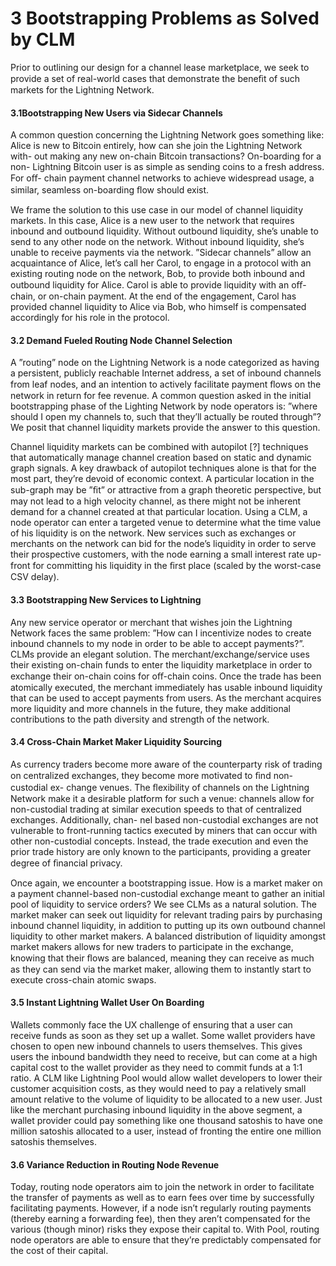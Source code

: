 # 3 Bootstrapping Problems as Solved by CLM

Prior to outlining our design for a channel lease marketplace, we seek to provide a set of real-world cases that demonstrate the beneﬁt of such markets for the Lightning Network.

#### 3.1Bootstrapping New Users via Sidecar Channels

A common question concerning the Lightning Network goes something like: Alice is new to Bitcoin entirely, how can she join the Lightning Network with- out making any new on-chain Bitcoin transactions? On-boarding for a non- Lightning Bitcoin user is as simple as sending coins to a fresh address. For oﬀ- chain payment channel networks to achieve widespread usage, a similar, seamless on-boarding ﬂow should exist.

We frame the solution to this use case in our model of channel liquidity markets. In this case, Alice is a new user to the network that requires inbound and outbound liquidity. Without outbound liquidity, she’s unable to send to any other node on the network. Without inbound liquidity, she’s unable to receive payments via the network. ”Sidecar channels” allow an acquaintance of Alice, let’s call her Carol, to engage in a protocol with an existing routing node on the network, Bob, to provide both inbound and outbound liquidity for Alice. Carol is able to provide liquidity with an oﬀ-chain, or on-chain payment. At the end of the engagement, Carol has provided channel liquidity to Alice via Bob, who himself is compensated accordingly for his role in the protocol.

#### 3.2 Demand Fueled Routing Node Channel Selection

A ”routing” node on the Lightning Network is a node categorized as having a persistent, publicly reachable Internet address, a set of inbound channels from leaf nodes, and an intention to actively facilitate payment ﬂows on the network in return for fee revenue. A common question asked in the initial bootstrapping phase of the Lighting Network by node operators is:  ”where should I open  my channels to, such that they’ll actually be routed through”? We posit that channel liquidity markets provide the answer to this question.

Channel liquidity markets can be combined with autopilot [?] techniques that automatically manage channel creation based on static and dynamic graph signals. A key drawback of autopilot techniques alone is that for the most part, they’re devoid of economic context. A particular location in the sub-graph may be ”ﬁt” or attractive from a graph theoretic perspective,  but may not lead to   a high velocity channel, as there might not be inherent demand for a channel created at that particular location.  Using a CLM, a node operator can enter    a targeted venue to determine what the time value of his liquidity is on the network. New services such as exchanges or merchants on the network can bid for the node’s liquidity in order to serve their prospective customers, with the node earning a small interest rate up-front for committing his liquidity in the ﬁrst place (scaled by the worst-case CSV delay).

#### 3.3 Bootstrapping New Services to Lightning

Any new service operator or merchant that wishes join the Lightning Network faces the same problem: ”How can I incentivize nodes to create inbound channels to my node in order to be able to accept payments?”. CLMs provide an elegant solution. The merchant/exchange/service uses their existing on-chain funds to enter the liquidity marketplace in order to exchange their on-chain coins for oﬀ-chain coins. Once the trade has been atomically executed, the merchant immediately has usable inbound liquidity that can be used to accept payments from users. As the merchant acquires more liquidity and more channels in the future, they make additional contributions to the path diversity and strength of the network.

#### 3.4 Cross-Chain Market Maker Liquidity Sourcing

As currency traders become more aware of the counterparty risk of trading on centralized exchanges, they become more motivated to ﬁnd non-custodial ex- change venues. The ﬂexibility of channels on the Lightning Network make it a desirable platform for such a venue: channels allow for non-custodial trading at similar execution speeds to that of centralized exchanges. Additionally, chan- nel based non-custodial exchanges are not vulnerable to front-running tactics executed by miners that can occur with other non-custodial concepts. Instead, the trade execution and even the prior trade history are only known to the participants, providing a greater degree of ﬁnancial privacy.

Once again, we encounter a bootstrapping issue. How is a market maker on a payment channel-based non-custodial exchange meant to gather an initial pool of liquidity to service orders? We see CLMs as a natural solution. The market maker can seek out liquidity for relevant trading pairs by purchasing inbound channel liquidity, in addition to putting up its own outbound channel liquidity to other market makers. A balanced distribution of liquidity amongst market makers allows for new traders to participate in the exchange, knowing that their ﬂows are balanced, meaning they can receive as much as they can send via the market maker, allowing them to instantly start to execute cross-chain atomic swaps.

#### 3.5 Instant Lightning Wallet User On Boarding

Wallets commonly face the UX challenge of ensuring that a user can receive funds as soon as they set up a wallet. Some wallet providers have chosen to open new inbound channels to users themselves. This gives users the inbound bandwidth they need to receive, but can come at a high capital cost to the wallet provider as they need to commit funds at a 1:1 ratio. A CLM like Lightning Pool would allow wallet developers to lower their customer acquisition costs, as they would need to pay a relatively small amount relative to the volume of liquidity to be allocated to a new user. Just like the merchant purchasing inbound liquidity in the above segment, a wallet provider could pay something like one thousand satoshis to have one million satoshis allocated to a user, instead of fronting the entire one million satoshis themselves.

#### 3.6 Variance Reduction in Routing Node Revenue

Today, routing node operators aim to join the network in order to facilitate the transfer of payments as well as to earn fees over time by successfully facilitating payments. However, if a node isn’t regularly routing payments (thereby earning a forwarding fee), then they aren’t compensated for the various (though minor) risks they expose their capital to. With Pool, routing node operators are able to ensure that they’re predictably compensated for the cost of their capital.
